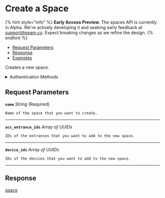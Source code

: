 # Create a Space
{% hint style="info" %}
**Early Access Preview.** The spaces API is currently in Alpha. We're actively developing it and seeking early feedback at [support@seam.co](mailto:support@seam.co). Expect breaking changes as we refine the design.
{% endhint %}

- [Request Parameters](./#request-parameters)
- [Response](./#response)
- [Examples](./#examples)

Creates a new space.


<details>

<summary>Authentication Methods</summary>

- API key
- Personal access token
  <br>Must also include the `seam-workspace` header in the request.

To learn more, see [Authentication](https://docs.seam.co/latest/api/authentication).
</details>

## Request Parameters

**`name`** *String* (Required)

````
Name of the space that you want to create.
````

---

**`acs_entrance_ids`** *Array* *of UUIDs*

````
IDs of the entrances that you want to add to the new space.
````

---

**`device_ids`** *Array* *of UUIDs*

````
IDs of the devices that you want to add to the new space.
````

---


## Response

[space](./)

